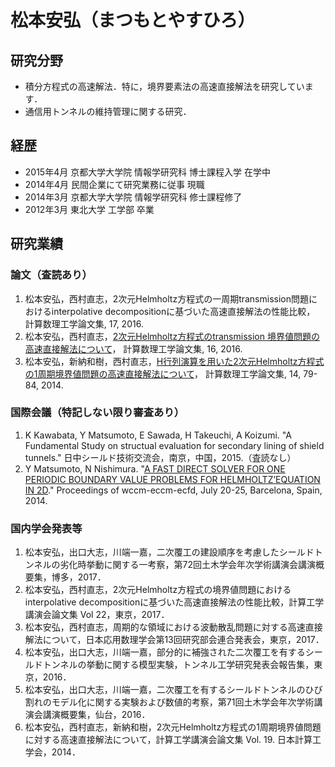 # 松本安弘（まつもとやすひろ）

## 研究分野
- 積分方程式の高速解法．特に，境界要素法の高速直接解法を研究しています．
- 通信用トンネルの維持管理に関する研究．

## 経歴
- 2015年4月 京都大学大学院 情報学研究科 博士課程入学 在学中
- 2014年4月 民間企業にて研究業務に従事 現職
- 2014年3月 京都大学大学院 情報学研究科 修士課程修了
- 2012年3月 東北大学 工学部 卒業

## 研究業績

### 論文（査読あり）
1. 松本安弘，西村直志，2次元Helmholtz方程式の一周期transmission問題におけるinterpolative decompositionに基づいた高速直接解法の性能比較， 計算数理工学論文集, 17, 2016.
1. 松本安弘，西村直志，[2次元Helmholtz方程式のtransmission 境界値問題の高速直接解法について](http://gspsun1.gee.kyoto-u.ac.jp/JASCOME/denshi-journal/16/JA1622.pdf)， 計算数理工学論文集, 16, 2016.
1. 松本安弘，新納和樹，西村直志，[H行列演算を用いた2次元Helmholtz方程式の1周期境界値問題の高速直接解法について](http://gspsun1.gee.kyoto-u.ac.jp/JASCOME/denshi-journal/14/JA1418.pdf)， 計算数理工学論文集, 14, 79-84, 2014.

### 国際会議（特記しない限り審査あり）
1. K Kawabata, Y Matsumoto, E Sawada, H Takeuchi, A Koizumi. "A Fundamental Study on structual evaluation for secondary lining of shield tunnels." 日中シールド技術交流会，南京，中国，2015.（査読なし）
1. Y Matsumoto, N Nishimura. "[A FAST DIRECT SOLVER FOR ONE PERIODIC BOUNDARY VALUE PROBLEMS FOR HELMHOLTZ’EQUATION IN 2D](http://www.wccm-eccm-ecfd2014.org/admin/files/fileabstract/a2739.pdf)."  Proceedings of wccm-eccm-ecfd, July 20-25, Barcelona, Spain, 2014.

### 国内学会発表等
1. 松本安弘，出口大志，川端一嘉，二次覆工の建設順序を考慮したシールドトンネルの劣化時挙動に関する一考察，第72回土木学会年次学術講演会講演概要集，博多，2017．
1. 松本安弘，西村直志，2次元Helmholtz方程式の境界値問題におけるinterpolative decompositionに基づいた高速直接解法の性能比較，計算工学講演会論文集 Vol 22，東京，2017．
1. 松本安弘，西村直志，周期的な領域における波動散乱問題に対する高速直接解法について，日本応用数理学会第13回研究部会連合発表会，東京，2017．
1. 松本安弘，出口大志，川端一嘉，部分的に補強された二次覆工を有するシールドトンネルの挙動に関する模型実験，トンネル工学研究発表会報告集，東京，2016．
1. 松本安弘，出口大志，川端一嘉，二次覆工を有するシールドトンネルのひび割れのモデル化に関する実験および数値的考察，第71回土木学会年次学術講演会講演概要集，仙台，2016．
1. 松本安弘，西村直志，新納和樹，2次元Helmholtz方程式の1周期境界値問題に対する高速直接解法について，計算工学講演会論文集 Vol. 19. 日本計算工学会，2014．


